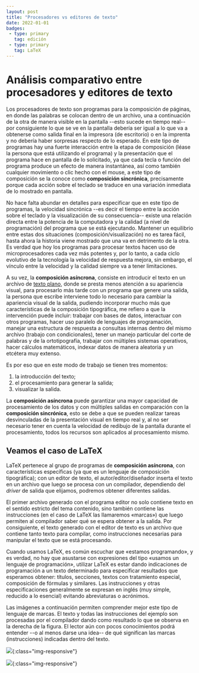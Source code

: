 ```yaml
---
layout: post
title: "Procesadores vs editores de texto"
date: 2022-01-01
badges:
 - type: primary
   tag: edición
 - type: primary
   tag: LaTeX
---
```


# Análisis comparativo entre procesadores y editores de texto

Los procesadores de texto son programas para la composición de páginas, en donde las palabras se colocan dentro de un archivo, una a continuación de la otra de manera visible en la pantalla --esto sucede en tiempo real-- por consiguiente lo que se ve en la pantalla debería ser igual a lo que va a obtenerse como salida final en la impresora (de escritorio) o en la imprenta y no debería haber sorpresas respecto de lo esperado. En este tipo de programas hay una fuerte interacción entre la etapa de composición (léase la persona que está utilizando el programa) y la presentación que el programa hace en pantalla de lo solicitado, ya que cada tecla o función del programa produce un efecto de manera instantánea, así como también cualquier movimiento o clic hecho con el mouse, a este tipo de composición se la conoce como **composición sincrónica**, precisamente porque cada acción sobre el teclado se traduce en una variación inmediata de lo mostrado en pantalla.

<!--more-->

No hace falta abundar en detalles para especificar que en este tipo de programas, la velocidad sincrónica --es decir el tiempo entre la acción sobre el teclado y la visualización de su consecuencia-- existe una relación directa entre la potencia de la computadora y la calidad (a nivel de programación) del programa que se está ejecutando. Mantener un equilibrio entre estas dos situaciones (composición/visualización) no es tarea fácil, hasta ahora la historia viene mostrado que una va en detrimento de la otra. Es verdad que hoy los programas para procesar textos hacen uso de microprocesadores cada vez más potentes y, por lo tanto, a cada ciclo evolutivo de la tecnología la velocidad de respuesta mejora, sin embargo, el vínculo entre la velocidad y la calidad siempre va a tener limitaciones.

A su vez, la **composición asíncrona**, consiste en introducir el texto en un archivo de [texto plano](https://es.wikipedia.org/wiki/Archivo_de_texto), donde se presta menos atención a su apariencia visual, para procesarlo más tarde con un programa que genere una salida, la persona que escribe interviene todo lo necesario para cambiar la apariencia visual de la salida, pudiendo incorporar mucho más que características de la composición tipográfica, me refiero a que la intervención puede incluir: trabajar con bases de datos, interactuar con otros programas, hacer uso paralelo de lenguajes de programación, manejar una estructura de respuesta a consultas internas dentro del mismo archivo (trabajo con condicionales), tener un manejo particular del corte de palabras y de la ortotipografía, trabajar con múltiples sistemas operativos, hacer cálculos matemáticos, indexar datos de manera aleatoria y un etcétera muy extenso.

Es por eso que en este modo de trabajo se tienen tres momentos:

1. la introducción del texto;
2. el procesamiento para generar la salida;
3. visualizar la salida.

La **composición asíncrona** puede garantizar una mayor capacidad de procesamiento de los datos y con múltiples salidas en comparación con la **composición sincrónica**, esto se debe a que se pueden realizar tareas desvinculadas de la presentación visual en tiempo real y, al no ser necesario tener en cuenta la velocidad de redibujo de la pantalla durante el procesamiento, todos los recursos son aplicados al procesamiento mismo.

## Veamos el caso de LaTeX

LaTeX pertenece al grupo de programas de **composición asíncrona**, con características específicas (ya que es un lenguaje de composición tipográfica); con un editor de texto, el autor/editor/diseñador inserta el texto en un archivo que luego se procesa con un compilador, dependiendo del *driver* de salida que elijamos, podremos obtener diferentes salidas.

El primer archivo generado con el programa editor no solo contiene texto en el sentido estricto del tema contenido, sino también contiene las instrucciones (en el caso de LaTeX las llamaremos «marcas») que luego permiten al compilador saber qué se espera obtener a la salida. Por consiguiente, el texto generado con el editor de texto es un archivo que contiene tanto texto para compilar, como instrucciones necesarias para manipular el texto que se está procesando.

Cuando usamos LaTeX, es común escuchar que «estamos programando», y es verdad, no hay que asustarse con expresiones del tipo «usamos un lenguaje de programación», utilizar LaTeX es estar dando indicaciones de programación a un texto determinado para especificar resultados que esperamos obtener: títulos, secciones, textos con tratamiento especial, composición de fórmulas y similares. Las instrucciones y otras especificaciones generalmente se expresan en inglés (muy simple, reducido a lo esencial) evitando abreviaturas o acrónimos.

Las imágenes a continuación permiten comprender mejor este tipo de lenguaje de marcas. El texto y todas las instrucciones del ejemplo son procesadas por el compilador dando como resultado lo que se observa en la derecha de la figura. El lector aún con pocos conocimientos podrá entender --o al menos darse una idea-- de qué significan las marcas (instrucciones) indicadas dentro del texto.

![]({{site.baseurl}}/assets/img/procesadoreseditores.png){:class="img-responsive"}

![]({{site.baseurl}}/assets/img/procesadoreseditores2.png){:class="img-responsive"}

